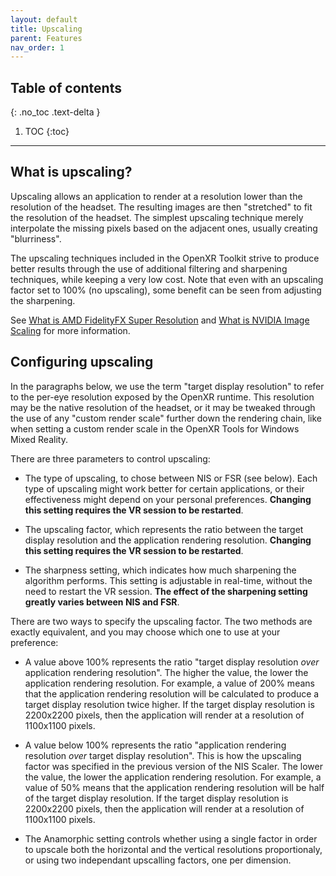 ```yaml
---
layout: default
title: Upscaling
parent: Features
nav_order: 1
---
```


## Table of contents
{: .no_toc .text-delta }

1. TOC
{:toc}

---

## What is upscaling?

Upscaling allows an application to render at a resolution lower than the resolution of the headset. The resulting images are then "stretched" to fit the resolution of the headset. The simplest upscaling technique merely interpolate the missing pixels based on the adjacent ones, usually creating "blurriness".

The upscaling techniques included in the OpenXR Toolkit strive to produce better results through the use of additional filtering and sharpening techniques, while keeping a very low cost. Note that even with an upscaling factor set to 100% (no upscaling), some benefit can be seen from adjusting the sharpening.

See [What is AMD FidelityFX Super Resolution](glossary.md#fsr) and [What is NVIDIA Image Scaling](glossary.md#nis) for more information.

## Configuring upscaling

In the paragraphs below, we use the term "target display resolution" to refer to the per-eye resolution exposed by the OpenXR runtime. This resolution may be the native resolution of the headset, or it may be tweaked through the use of any "custom render scale" further down the rendering chain, like when setting a custom render scale in the OpenXR Tools for Windows Mixed Reality.

There are three parameters to control upscaling:

- The type of upscaling, to chose between NIS or FSR (see below). Each type of upscaling might work better for certain applications, or their effectiveness might depend on your personal preferences. **Changing this setting requires the VR session to be restarted**.

- The upscaling factor, which represents the ratio between the target display resolution and the application rendering resolution. **Changing this setting requires the VR session to be restarted**.

- The sharpness setting, which indicates how much sharpening the algorithm performs. This setting is adjustable in real-time, without the need to restart the VR session. **The effect of the sharpening setting greatly varies between NIS and FSR**. 

There are two ways to specify the upscaling factor. The two methods are exactly equivalent, and you may choose which one to use at your preference:

- A value above 100% represents the ratio "target display resolution _over_ application rendering resolution". The higher the value, the lower the application rendering resolution. For example, a value of 200% means that the application rendering resolution will be calculated to produce a target display resolution twice higher. If the target display resolution is 2200x2200 pixels, then the application will render at a resolution of 1100x1100 pixels.

- A value below 100% represents the ratio "application rendering resolution _over_ target display resolution". This is how the upscaling factor was specified in the previous version of the NIS Scaler. The lower the value, the lower the application rendering resolution. For example, a value of 50% means that the application rendering resolution will be half of the target display resolution. If the target display resolution is 2200x2200 pixels, then the application will render at a resolution of 1100x1100 pixels.

- The Anamorphic setting controls whether using a single factor in order to upscale both the horizontal and the vertical resolutions proportionaly, or using two independant upscalling factors, one per dimension.
